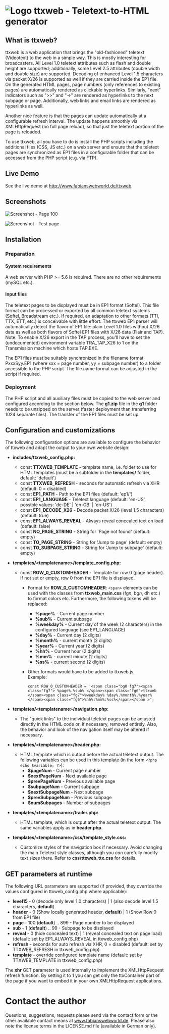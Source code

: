 #  ![Logo](/doc/ttxweb.png "ttxweb Logo") ttxweb - Teletext-to-HTML generator

## What is ttxweb?

ttxweb is a web application that brings the "old-fashioned" teletext (Videotext) to the web in a simple way. This is mostly interesting for broadcasters. All Level 1.0 teletext attributes such as flash and double height are supported; additionally, some Level 2.5 attributes (double width and double size) are supported. Decoding of enhanced Level 1.5 characters via packet X/26 is supported as well if they are carried inside the EP1 file. On the generated HTML pages, page numbers (only references to existing pages) are automatically rendered as clickable hyperlinks. Similarly, "next" indicators such as ">>" and "->" are rendered as hyperlinks to the next subpage or page. Additionally, web links and email links are rendered as hyperlinks as well.

Another nice feature is that the pages can update automatically at a configurable refresh interval. The update happens smoothly via XMLHttpRequest (no full page reload), so that just the teletext portion of the page is reloaded.

To use ttxweb, all you have to do is install the PHP scripts including the additional files (CSS, JS etc.) on a web server and ensure that the teletext pages are synchronized as EP1 files in a configurable folder that can be accessed from the PHP script (e.g. via FTP).

## Live Demo

See the live demo at http://www.fabianswebworld.de/ttxweb.

## Screenshots

![Screenshot - Page 100](/doc/demo_p100.png "Page 100")

![Screenshot - Test page](/doc/demo_p896.png "Test page")

## Installation

### Preparation

#### System requirements

A web server with PHP >= 5.6 is required. There are no other requirements (mySQL etc.).

#### Input files

The teletext pages to be displayed must be in EP1 format (Softel). This file format can be processed or exported by all common teletext systems (Softel, Broadstream etc.). If required, an adaptation to other formats (TTI, TTX, ETT, etc.) is conceivable with little effort. The ttxweb EP1 parser will automatically detect the flavor of EP1 file: plain Level 1.0 files without X/26 data as well as both flavors of Softel EP1 files with X/26 data (Flair and TAP). Note: To enable X/26 export in the TAP process, you'll have to set the (undocumented) environment variable TRA_TAP_X26 to 1 on the Transmission machine which hosts TAP.EXE.

The EP1 files must be suitably synchronized in the filename format PxxxSyy.EP1 (where xxx = page number, yy = subpage number) to a folder accessible to the PHP script. The file name format can be adjusted in the script if required.

### Deployment

The PHP script and all auxiliary files must be copied to the web server and configured according to the section below. The **g1.zip** file in the **g1** folder needs to be unzipped on the server (faster deployment than transferring 1024 separate files). The transfer of the EP1 files must be set up.

## Configuration and customizations

The following configuration options are available to configure the behavior of ttxweb and adapt the output to your own website design:

- **includes/ttxweb_config.php:**
   - const **TTXWEB_TEMPLATE** - template name, i.e. folder to use for HTML templates (must be a subfolder in the **templates/** folder, default: 'default')
   - const **TTXWEB_REFRESH** - seconds for automatic refresh via XHR (default: 0 = disabled)
   - const **EP1_PATH** - Path to the EP1 files (default: 'ep1/')
   - const **EP1_LANGUAGE** - Teletext language (default: 'en-US', possible values: 'de-DE' | 'en-GB' | 'en-US')
   - const **EP1_DECODE_X26** - Decode packet X/26 (level 1.5 characters) (default: true)
   - const **EP1_ALWAYS_REVEAL** - Always reveal concealed text on load (default: false)
   - const **NO_PAGE_STRING** - String for 'Page not found' (default: empty)
   - const **TO_PAGE_STRING** - String for 'Jump to page' (default: empty)
   - const **TO_SUBPAGE_STRING** - String for 'Jump to subpage' (default: empty)
 
- **templates/\<templatename\>/template_config.php:**  
   - const **ROW_0_CUSTOMHEADER** - Template for row 0 (page header). If not set or empty, row 0 from the EP1 file is displayed.
     - Format for **ROW_0_CUSTOMHEADER**:
       `<span>` elements can be used with the classes from **ttxweb_main.css** (fg*n*, bg*n*, dh etc.) to format colors etc. Furthermore, the following tokens will be replaced:
        - **%page%** - Current page number
        - **%sub%** - Current subpage
        - **%weekday%** - Current day of the week (2 characters) in the configured language (see EP1_LANGUAGE)
        - **%day%** - Current day (2 digits)
        - **%month%** - current month (2 digits)
        - **%year%** - Current year (2 digits)
        - **%hh%** - Current hour (2 digits)
        - **%mm%** - current minute (2 digits)
        - **%ss%** - current second (2 digits)
     - Other formats would have to be added to ttxweb.js.  
       Example:
      
       `const ROW_0_CUSTOMHEADER = '<span class="bg0 fg7"><span class="fg7"> %page%.%sub% </span><span class="fg6">ttxweb  </span><span class="fg7">%weekday% %day%.%month%.%year% </span><span class="fg6">%hh%:%mm%:%ss%</span></span >';`

- **templates/\<templatename\>/navigation.php:**  
   - The "quick links" to the individual teletext pages can be adjusted directly in the HTML code or, if necessary, removed entirely. Also, the behavior and look of the navigation itself may be altered if necessary.

- **templates/\<templatename\>/header.php:**
   - HTML template which is output before the actual teletext output. The following variables can be used in this template (in the form `<?php echo $variable; ?>`):
     - **$pageNum** - Current page number
     - **$nextPageNum** - Next available page
     - **$prevPageNum** - Previous available page
     - **$subpageNum** - Current subpage
     - **$nextSubpageNum** - Next subpage
     - **$prevSubpageNum** - Previous subpage
     - **$numSubpages** - Number of subpages

- **templates/\<templatename\>/trailer.php:**
   - HTML template, which is output after the actual teletext output. The same variables apply as in **header.php**.

- **templates/\<templatename\>/css/template_style.css:**
   - Customize styles of the navigation box if necessary. Avoid changing the main Teletext style classes, although you *can* carefully modify text sizes there. Refer to **css/ttxweb_ttx.css** for details.

## GET parameters at runtime

The following URL parameters are supported (if provided, they override the values configured in ttxweb_config.php where applicable):

- **level15** - 0 (decode only level 1.0 characters) | 1 (also decode level 1.5 characters, **default**)
- **header** - 0 (Show locally generated header, **default**) | 1 (Show Row 0 from EP1 file)
- **page** - 100 (**default**) .. 899 - Page number to be displayed
- **sub** - 1 (**default**) .. 99 - Subpage to be displayed
- **reveal** - 0 (hide concealed text) | 1 (reveal concealed text on page load) (default: set by EP1_ALWAYS_REVEAL in ttxweb_config.php)
- **refresh** - seconds for auto refresh via XHR, 0 = disabled (default: set by TTXWEB_REFRESH in ttxweb_config.php)
- **template** - override configured template name (default: set by TTXWEB_TEMPLATE in ttxweb_config.php)

The **xhr** GET parameter is used internally to implement the XMLHttpRequest refresh function. By setting it to 1 you can get only the ttxContainer part of the page if you want to embed it in your own XMLHttpRequest applications.

# Contact the author

Questions, suggestions, requests please send via the contact form or the other available contact means at www.fabianswebworld.de. Please also note the license terms in the LICENSE.md file (available in German only).
